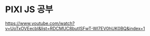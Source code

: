# PIXI JS 공부

https://www.youtube.com/watch?v=UoTxOVEecbI&list=RDCMUC8butISFwT-Wl7EV0hUK0BQ&index=1


